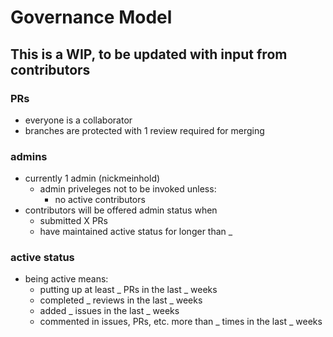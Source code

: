 # Governance Model 

## This is a WIP, to be updated with input from contributors

### PRs 
- everyone is a collaborator 
- branches are protected with 1 review required for merging 

### admins 
- currently 1 admin (nickmeinhold) 
  - admin priveleges not to be invoked unless: 
    - no active contributors 
- contributors will be offered admin status when 
  - submitted X PRs 
  - have maintained active status for longer than _ 

### active status 
- being active means:
  - putting up at least _ PRs in the last _ weeks 
  - completed _ reviews in the last _ weeks 
  - added _ issues in the last _ weeks 
  - commented in issues, PRs, etc. more than _ times in the last _ weeks 
